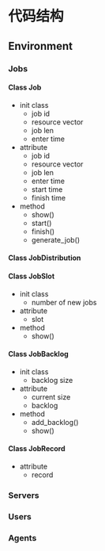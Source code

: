 
# 代码结构

## Environment

### Jobs

#### Class Job

- init class
  - job id
  - resource vector
  - job len
  - enter time
- attribute
  - job id
  - resource vector
  - job len
  - enter time
  - start time
  - finish time
- method
  - show()
  - start()
  - finish()
  - generate_job()

#### Class JobDistribution

#### Class JobSlot

- init class
  - number of new jobs
- attribute
  - slot
- method
  - show()

#### Class JobBacklog

- init class
  - backlog size
- attribute
  - current size
  - backlog
- method
  - add_backlog()
  - show()

#### Class JobRecord

- attribute
  - record

### Servers

### Users

### Agents
